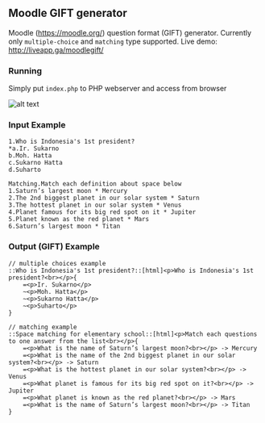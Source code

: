 ## Moodle GIFT generator

Moodle (https://moodle.org/) question format (GIFT) generator. Currently only `multiple-choice` and `matching` type supported. Live demo: http://liveapp.ga/moodlegift/

### Running

Simply put `index.php` to PHP webserver and access from browser

![alt text](https://github.com/yohanesgultom/moodle-gift-generator/blob/master/screenshot.png "Screenshot")

### Input Example
```
1.Who is Indonesia's 1st president?
*a.Ir. Sukarno
b.Moh. Hatta
c.Sukarno Hatta
d.Suharto

Matching.Match each definition about space below
1.Saturn’s largest moon * Mercury
2.The 2nd biggest planet in our solar system * Saturn
3.The hottest planet in our solar system * Venus
4.Planet famous for its big red spot on it * Jupiter
5.Planet known as the red planet * Mars
6.Saturn’s largest moon * Titan
```

### Output (GIFT) Example
```
// multiple choices example
::Who is Indonesia's 1st president?::[html]<p>Who is Indonesia's 1st president?<br></p>{
	=<p>Ir. Sukarno</p>
	~<p>Moh. Hatta</p>
	~<p>Sukarno Hatta</p>
	~<p>Suharto</p>
}

// matching example
::Space matching for elementary school::[html]<p>Match each questions to one answer from the list<br></p>{
	=<p>What is the name of Saturn’s largest moon?<br></p> -> Mercury
	=<p>What is the name of the 2nd biggest planet in our solar system?<br></p> -> Saturn
	=<p>What is the hottest planet in our solar system?<br></p> -> Venus
	=<p>What planet is famous for its big red spot on it?<br></p> -> Jupiter
	=<p>What planet is known as the red planet?<br></p> -> Mars
	=<p>What is the name of Saturn’s largest moon?<br></p> -> Titan
}
```
